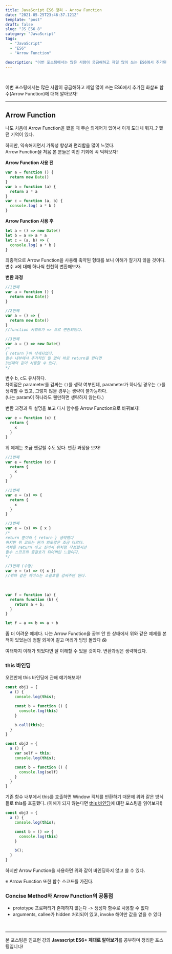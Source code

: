 ```yaml
---
title: JavaScript ES6 정리 - Arrow Function
date: "2021-05-25T23:46:37.121Z"
template: "post"
draft: false
slug: "JS_ES6_8"
category: "JavaScript"
tags:
  - "JavaScript"
  - "ES6"
  - "Arrow Function"

description: "이번 포스팅에서는 많은 사람이 궁금해하고 제일 많이 쓰는 ES6에서 추가된 화살표 함수(Arrow Function)에 대해 알아보자!"
---
```


<br/>

이번 포스팅에서는 많은 사람이 궁금해하고 제일 많이 쓰는 ES6에서 추가된 화살표 함수(Arrow Function)에 대해 알아보자!<br/>

---

## Arrow Function


나도 처음에 Arrow Function을 봤을 때 무슨 외계어가 있어서 이게 도대체 뭐지..? 했던 기억이 있다.<br>

하지만, 익숙해지면서 가독성 향상과 편리함을 많이 느꼈다.<br>
Arrow Function을 처음 본 분들은 이번 기회에 꼭 익혀보자!<br>

**Arrow Function 사용 전**

```js
var a = function () {
  return new Date()
}
var b = function (a) {
  return a * a
}
var c = function (a, b) {
  console.log( a * b )
}
```

**Arrow Function 사용 후**
```js
let a = () => new Date()
let b = a => a * a
let c = (a, b) => {
  console.log( a * b )
}
```

최종적으로 Arrow Function을 사용해 축약된 형태를 보니 이해가 잘가지 않을 것이다.<br>
변수 a에 대해 하나씩 천천히 변환해보자.<br>

**변환 과정**
```js
//1번째
var a = function () {
  return new Date()
}

//2번째
var a = () => {
  return new Date()
}
//function 키워드가 => 으로 변환되었다.

//3번째
var a = () => new Date()
/*
{ return }이 삭제되었다.
함수 내부에서 추가적인 일 없이 바로 return을 한다면
3번째와 같이 사용할 수 있다.
*/ 
```

변수 b, c도 유사하다.<br>
차이점은 parameter를 감싸는 `()`를 생략 여부인데, parameter가 하나일 경우는 `()`를 생략할 수 있고, 그렇지 않을 경우는 생략이 불가능하다.<br>
(나는 param이 하나라도 웬만하면 생략하지 않는다.)<br>

변환 과정과 위 설명을 보고 다시 함수를 Arrow Function으로 바꿔보자!<br>

```js
var e = function (x) {
  return {
    x
  }
}
```
위 예제는 조금 헷갈릴 수도 있다. 변환 과정을 보자!<br>

```js
//1번째
var e = function (x) {
  return {
    x
  }
}

//2번째
var e = (x) => {
  return {
    x
  }
}

//3번째
var e = (x) => { x }
/*
return 뿐이라 { return } 생략했다
하지만 위 코드는 뭔가 의도랑은 조금 다르다.
객체를 return 하고 싶어서 위처럼 작성했지만
함수 스코프의 중괄호가 되어버린 느낌이다.
*/

//3번째 (수정)
var e = (x) => ({ x })
//위와 같은 케이스는 소괄호를 감싸주면 된다.
```

<br>

```js
var f = function (a) {
  return function (b) {
    return a + b;
  }
}

let f = a => b => a + b
```

좀 더 어려운 예제다. 나는 Arrow Function을 공부 안 한 상태에서 위와 같은 예제를 본 적이 있었는데 정말 외계어 같고 머리가 빙빙 돌았다 😱<br>

여태까지 이해가 되었다면 잘 이해할 수 있을 것이다. 변환과정은 생략하겠다.

### this 바인딩

오랜만에 this 바인딩에 관해 얘기해보자!

```js
const obj1 = {
  a () {
    console.log(this);

    const b = function () {
      console.log(this)
    }

    b.call(this);
  }
}

const obj2 = {
  a () {
    var self = this;
    console.log(this);

    const b = function () {
      console.log(self)
    }
  }
}
```

기존 함수 내부에서 this를 호출하면 Window 객체를 반환하기 때문에 위와 같은 방식들로 this를 호출했다.
(이해가 되지 않는다면 [this 바인딩](https://binary01.me/posts/JavaScript_Concept_2)에 대한 포스팅을 읽어보자!)

```js
const obj3 = {
  a () {
    console.log(this);

    const b = () => {
      console.log(this)
    }

    b();
  }
}
```
하지만 Arrow Function을 사용하면 위와 같이 바인딩하지 않고 쓸 수 있다.<br>

※ Arrow Function 또한 함수 스코프를 가진다.

### Concise Method와 Arrow Function의 공통점
* prototype 프로퍼티가 존재하지 않는다 -> 생성자 함수로 사용할 수 없다
* arguments, callee가 hidden 처리되어 있고, invoke 해야만 값을 얻을 수 있다

<br/>

---

본 포스팅은 인프런 강의 **Javascript ES6+ 제대로 알아보기**를 공부하며 정리한 포스팅입니다!
